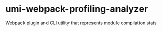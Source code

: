 # umi-webpack-profiling-analyzer
Webpack plugin and CLI utility that represents module compilation stats
